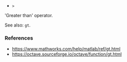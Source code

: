 - `>`

'Greater than' operator.

See also: `gt`.

### References

- https://www.mathworks.com/help/matlab/ref/gt.html
- https://octave.sourceforge.io/octave/function/gt.html

